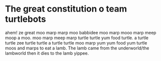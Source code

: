 # The great constitution o team turtlebots

ahem! ze great moo marp marp moo babbidee moo marp mooo marp meep moop a moo. moo marp meep marp turtle turtle yum food turtle. a turtle turtle zee turtle turtle a turtle turtle moo marp yum yum food yum turtle moos and marps to eat a lamb. The lamb came from the underworld/the lambworld then it dies to the lamb yippee.

